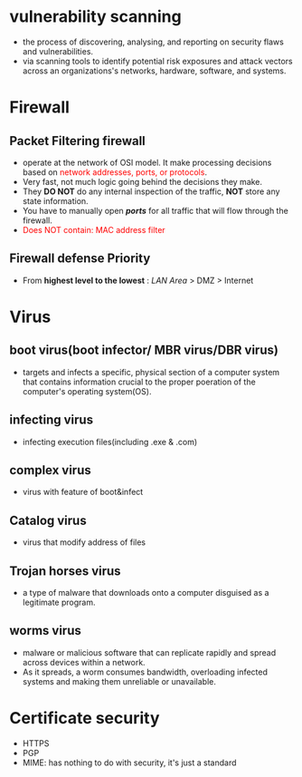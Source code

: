 

# vulnerability scanning
- the process of discovering, analysing, and reporting on security flaws and vulnerabilities. 
- via scanning tools to identify potential risk exposures and attack vectors across an organizations's networks, hardware, software, and systems.

# Firewall
## Packet Filtering firewall
- operate at the network of OSI model. It make processing decisions based on <font color=red>network addresses, ports, or protocols</font>.
- Very fast, not  much logic going behind the decisions they make.
- They **DO NOT** do any internal inspection of the traffic, **NOT** store any state information.
- You have to manually open ***ports*** for all traffic that will flow through the firewall.
- <font color=red>Does NOT contain: MAC address filter</font>
## Firewall defense Priority
- From **highest level to the lowest** : _LAN Area_ > DMZ > Internet


# Virus
## boot virus(boot infector/ MBR virus/DBR virus)
- targets and infects a specific, physical section of a computer system that contains information crucial to the proper poeration of the computer's operating system(OS).
## infecting virus
- infecting execution files(including .exe & .com)
## complex virus
- virus with feature of boot&infect
## Catalog virus
- virus that modify address of files
## Trojan horses virus
- a type of malware that downloads onto a computer disguised as a legitimate program.
## worms virus
- malware or malicious software that can replicate rapidly and spread across devices within a network.
- As it spreads, a worm consumes bandwidth, overloading infected systems and making them unreliable or unavailable.


# Certificate security






- HTTPS
- PGP
- MIME: has nothing to do with security, it's just a standard 
